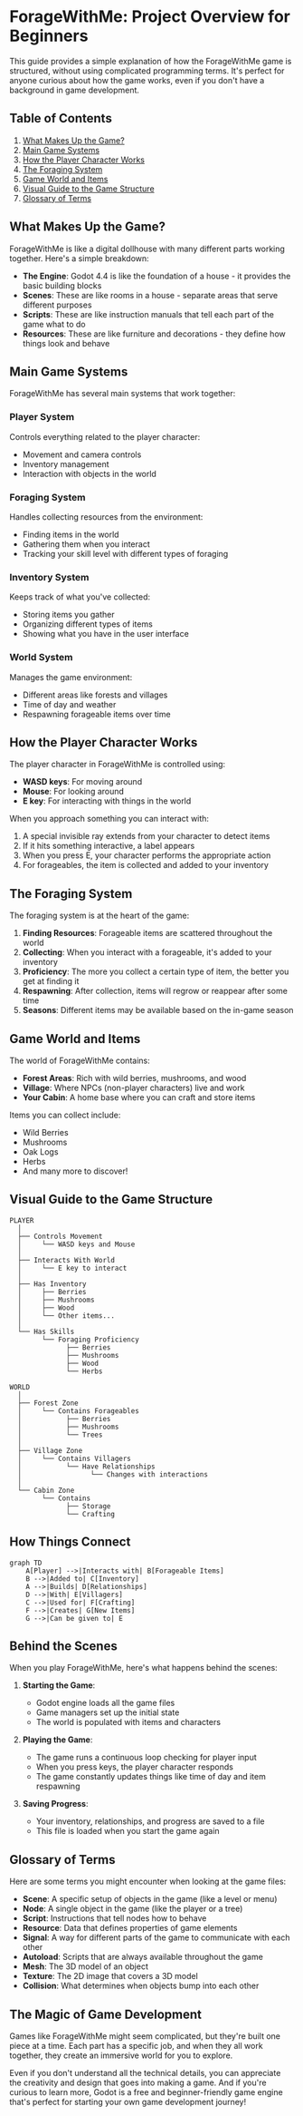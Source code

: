 # ForageWithMe: Project Overview for Beginners

This guide provides a simple explanation of how the ForageWithMe game is structured, without using complicated programming terms. It's perfect for anyone curious about how the game works, even if you don't have a background in game development.

## Table of Contents
1. [What Makes Up the Game?](#what-makes-up-the-game)
2. [Main Game Systems](#main-game-systems)
3. [How the Player Character Works](#how-the-player-character-works) 
4. [The Foraging System](#the-foraging-system)
5. [Game World and Items](#game-world-and-items)
6. [Visual Guide to the Game Structure](#visual-guide-to-the-game-structure)
7. [Glossary of Terms](#glossary-of-terms)

## What Makes Up the Game?

ForageWithMe is like a digital dollhouse with many different parts working together. Here's a simple breakdown:

- **The Engine**: Godot 4.4 is like the foundation of a house - it provides the basic building blocks
- **Scenes**: These are like rooms in a house - separate areas that serve different purposes
- **Scripts**: These are like instruction manuals that tell each part of the game what to do
- **Resources**: These are like furniture and decorations - they define how things look and behave

## Main Game Systems

ForageWithMe has several main systems that work together:

### Player System
Controls everything related to the player character:
- Movement and camera controls
- Inventory management
- Interaction with objects in the world

### Foraging System
Handles collecting resources from the environment:
- Finding items in the world
- Gathering them when you interact
- Tracking your skill level with different types of foraging

### Inventory System
Keeps track of what you've collected:
- Storing items you gather
- Organizing different types of items
- Showing what you have in the user interface

### World System
Manages the game environment:
- Different areas like forests and villages
- Time of day and weather
- Respawning forageable items over time

## How the Player Character Works

The player character in ForageWithMe is controlled using:

- **WASD keys**: For moving around
- **Mouse**: For looking around
- **E key**: For interacting with things in the world

When you approach something you can interact with:
1. A special invisible ray extends from your character to detect items
2. If it hits something interactive, a label appears
3. When you press E, your character performs the appropriate action
4. For forageables, the item is collected and added to your inventory

## The Foraging System

The foraging system is at the heart of the game:

1. **Finding Resources**: Forageable items are scattered throughout the world
2. **Collecting**: When you interact with a forageable, it's added to your inventory
3. **Proficiency**: The more you collect a certain type of item, the better you get at finding it
4. **Respawning**: After collection, items will regrow or reappear after some time
5. **Seasons**: Different items may be available based on the in-game season

## Game World and Items

The world of ForageWithMe contains:

- **Forest Areas**: Rich with wild berries, mushrooms, and wood
- **Village**: Where NPCs (non-player characters) live and work
- **Your Cabin**: A home base where you can craft and store items

Items you can collect include:
- Wild Berries
- Mushrooms
- Oak Logs
- Herbs
- And many more to discover!

## Visual Guide to the Game Structure

```
PLAYER
  │
  ├── Controls Movement
  │     └── WASD keys and Mouse
  │
  ├── Interacts With World
  │     └── E key to interact
  │
  ├── Has Inventory
  │     ├── Berries
  │     ├── Mushrooms
  │     ├── Wood
  │     └── Other items...
  │
  └── Has Skills
        └── Foraging Proficiency
              ├── Berries
              ├── Mushrooms
              ├── Wood
              └── Herbs
```

```
WORLD
  │
  ├── Forest Zone
  │     └── Contains Forageables
  │           ├── Berries
  │           ├── Mushrooms
  │           └── Trees
  │
  ├── Village Zone
  │     └── Contains Villagers
  │           └── Have Relationships
  │                 └── Changes with interactions
  │
  └── Cabin Zone
        └── Contains
              ├── Storage
              └── Crafting
```

## How Things Connect

```mermaid
graph TD
    A[Player] -->|Interacts with| B[Forageable Items]
    B -->|Added to| C[Inventory]
    A -->|Builds| D[Relationships]
    D -->|With| E[Villagers]
    C -->|Used for| F[Crafting]
    F -->|Creates| G[New Items]
    G -->|Can be given to| E
```

## Behind the Scenes

When you play ForageWithMe, here's what happens behind the scenes:

1. **Starting the Game**:
   - Godot engine loads all the game files
   - Game managers set up the initial state
   - The world is populated with items and characters

2. **Playing the Game**:
   - The game runs a continuous loop checking for player input
   - When you press keys, the player character responds
   - The game constantly updates things like time of day and item respawning

3. **Saving Progress**:
   - Your inventory, relationships, and progress are saved to a file
   - This file is loaded when you start the game again

## Glossary of Terms

Here are some terms you might encounter when looking at the game files:

- **Scene**: A specific setup of objects in the game (like a level or menu)
- **Node**: A single object in the game (like the player or a tree)
- **Script**: Instructions that tell nodes how to behave
- **Resource**: Data that defines properties of game elements
- **Signal**: A way for different parts of the game to communicate with each other
- **Autoload**: Scripts that are always available throughout the game
- **Mesh**: The 3D model of an object
- **Texture**: The 2D image that covers a 3D model
- **Collision**: What determines when objects bump into each other

## The Magic of Game Development

Games like ForageWithMe might seem complicated, but they're built one piece at a time. Each part has a specific job, and when they all work together, they create an immersive world for you to explore.

Even if you don't understand all the technical details, you can appreciate the creativity and design that goes into making a game. And if you're curious to learn more, Godot is a free and beginner-friendly game engine that's perfect for starting your own game development journey!
